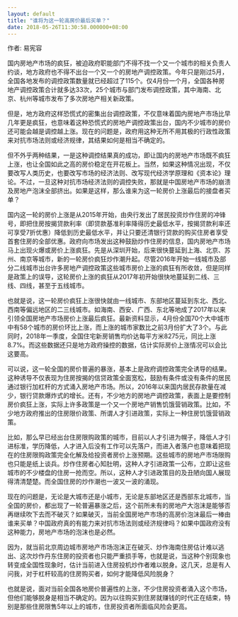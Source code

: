 ```yaml
---
layout: default
title: "谁将为这一轮高房价最后买单？"
date: 2018-05-26T11:30:58.000000+08:00
---
```


作者: 易宪容

国内房地产市场的疯狂，被迫政府职能部门不得不找一个又一个城市的相关负责人约谈，地方政府也不得不出台一个又一个的房地产调控政策。今年只是刚过5月，全国各地发布的调控政策数量就已经超过了115个。仅4月份一个月，全国各种房地产调控政策合计就多达33次，25个城市与部门发布调控政策，其中海南、北京、杭州等城市发布了多次房地产相关新政策。

但是，地方政府这样恐慌式的密集出台调控政策，不仅意味着国内房地产市场比早几年更是疯狂，也意味着这种恐慌式的房地产调控政策出台，国内不少城市的房价还可能会越是调控越上涨。现在的问题是，政府用这种无所不用其极的行政性政策来对抗市场法则或经济规律，其结果如何是相当不确定的。

但不外乎两种结果，一是这种调控结果真的成功，即让国内的房地产市场既不疯狂上涨，也让全国如此之高的房价稳定在开花板上。当然，如果这种情况出现，不仅要改写人类历史，也要改写市场的经济法则、改写现代经济学原理和《资本论》理论。不过，一旦这种对抗市场经济法则的调控失败，那就是中国房地产市场的崩溃及房地产泡沫全部挤出。如果是这样，那么谁来为这一轮房价上涨最后的接盘者买单？

国内这一轮的房价上涨是从2015年开始，由央行发出了居民投资炒作住房的冲锋号，即把住房按揭贷款利率（即贷款基准利率降得历史最低水平，按揭贷款利率还可享受7折优惠）降低到历史最低水平，并让只要还清银行贷款的购买住房者享受首套住房的全部优惠。政府向市场发出这种鼓励炒作住房的信息，国内房地产市场马上出现火爆或房价上涨疯狂。先是从深圳开始，后来很快蔓延到上海、北京、苏州、南京等城市，新的一轮房价疯狂炒作潮升起。尽管2016年开始一线城市及部分二线城市出台许多房地产调控政策这些城市房价上涨的疯狂有所收敛，但是同样是政策上的误导，这轮房价上涨的疯狂从2017年初开始很快地蔓延到二线、三线、四线，甚至于五线城市。

也就是说，这一轮房价疯狂上涨很快就由一线城市、东部地区蔓延到东北、西北、西南等偏远地区的二三线城市。如海南、西安、广西、东北等地成了2017年以来引领全国房地产市场房价上涨最后疯狂。最新资料显示，4月份全国70个大中城市中有58个城市的房价环比上涨，而上涨的城市家数比之前3月份扩大了3个。与此同时，2018年一季度，全国住宅新房销售均价达每平方米8275元，同比上涨8.7%。而这些数据还只是地方政府操控的数据，估计实际房价上涨情况可以会比这要高。

可以说，这一轮全国的房价普遍的暴涨，基本上是政府调控政策完全诱导的结果。这种诱导不仅表现为住房按揭的信贷政策全面宽松，鼓励有条件或没有条件的居民通过银行加杠杆的方式涌入房地产市场。所以，2016年以来国内居民存款量在减少，银行贷款爆炸式的增长。还有，不少地方的房地产调控政策，表面上是要控制房价疯狂上涨，实际上许多政策是一个又一个房地产销售饥饿营销政策。比如，不少地方政府推出的住房限价政策、所谓人才引进政策，实际上一种住房饥饿营销政策。

比如，那么早已经出台住房限购政策的城市，目前以人才引进为幌子，降低人才引进标准，学历降低，人才进入后没有工作可以先落户，而进入者落户也意味着把现在的住房限购政策完全化解及给投资者房价上涨预期。这些城市的房地产市场限购也只能是纸上谈兵。炒作住房者心知肚明，这种人才引进政策一公布，立即让这些城市的不少楼盘的住房一抢而空。所以，这种人才引进政策目的及丑陋向国人展现得清清楚楚。而全国住房的炒作潮也一波又一波的涌现。

现在的问题是，无论是大城市还是小城市，无论是东部地区还是西部东北城市，当全国的房价，都出现了一轮普遍暴涨之后，这个前所未有的房地产大泡沫是能够否再继续吹下去而不破灭？如果破灭，当前全国房地产市场的高房价泡沫最后一棒由谁来买单？中国政府真的有能力来对抗市场法则或经济规律吗？如果中国政府没有这种能力，房地产市场的泡沫也是必然。

因为，就当前北京周边城市房地产市场泡沫正在破灭、炒作海南住房估计难以逃出、这次炒作丹东住房的投资者也只能严重损手等，也就是说，当这种个别现象也转变成全国性现象时，估计当前进入住房投机炒作者难以脱身。这几天，总是有人问我，对于杠杆较高的住房购买者，如何才能降低风险脱身？

也就是说，面对当前全国各地房价普遍性的上涨，不少住房投资者涌入这个市场，但他们能够脱身是相当不确定的。因为以往购买到住房就赚钱的时代正在结束，特别是那些住房限售5年以上的城市，住房投资者所面临风险会更高。

